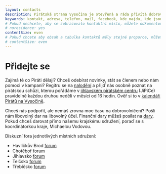 ```yaml
---
layout: contacts
description: Pirátská strana Vysočina je otevřená a ráda přivítá dobrovolníky a odpoví na dotazy kritiků.
keywords: kontakt, adresa, telefon, mail, facebook, kde najdu, kde jsou
# Pokud nechcete, aby se zobrazovalo kontaktní místo, můžete odkomentovat následující řádek:
# noresidence: yes
contentSize: even
# Pokud chcete aby obsah a tabulka kontaktů měly stejné proporce, můžete použít:
# contentSize: even
---
```


<div class="o-section-header o-section-header--indented">
  <h1 class="t-h2-alt">Přidejte se</h1>
</div>

Zajímá tě co Piráti dělají? Chceš odebírat novinky, stát se členem nebo nám pomoci v kampani? Regitru se na [nalodění](https://nalodeni.pirati.cz/) a přijď nás osobně poznat na pirátskou schůzi, kterou pořádáme v [jihlavském pirátském centru](https://vysocina.pirati.cz/jipice/) (JiPiCe) pravidelně každou druhou neděli v měsíci od 16 hodin. Ověř si to v [kalendáři Pirátů na Vysočině](https://calendar.google.com/calendar/ical/r26esfjiivuu9temt46dholqhs%40group.calendar.google.com/public/basic.ics). 

Chceš nás podpořit, ale nemáš zrovna moc času na dobrovolničení? Pošli nám libovolný dar na libovolný účel. Finanční dary můžeš posílat na [dary](https://dary.pirati.cz).
Pokud chceš darovat přímo našemu krajskému sdružení, poraď se s koordinátorkou kraje, Michaelou Vodovou.


Diskuzní fora jednotlivých místních sdružení:
* Havlíčkův Brod [forum](https://forum.pirati.cz/viewforum.php?f=862)
* Chotěboř [forum](https://forum.pirati.cz/viewforum.php?f=866)
* Jihlavsko [forum](https://forum.pirati.cz/viewforum.php?f=1014)
* Telčsko [forum](https://forum.pirati.cz/viewforum.php?f=880)
* Třebíčsko [forum](https://forum.pirati.cz/viewforum.php?f=915)

